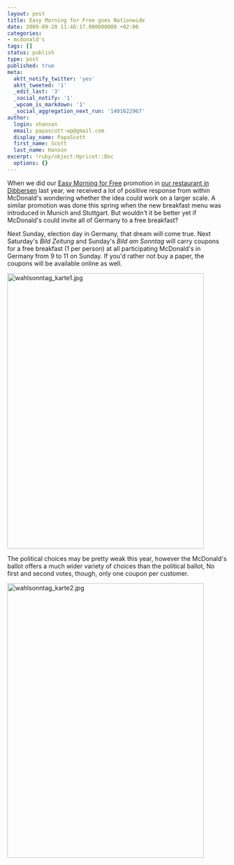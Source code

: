 ```yaml
---
layout: post
title: Easy Morning for Free goes Nationwide
date: 2009-09-20 11:48:17.000000000 +02:00
categories:
- mcdonald's
tags: []
status: publish
type: post
published: true
meta:
  aktt_notify_twitter: 'yes'
  aktt_tweeted: '1'
  _edit_last: '3'
  _social_notify: '1'
  _wpcom_is_markdown: '1'
  _social_aggregation_next_run: '1401622967'
author:
  login: shanson
  email: papascott-wp@gmail.com
  display_name: PapaScott
  first_name: Scott
  last_name: Hanson
excerpt: !ruby/object:Hpricot::Doc
  options: {}
---
```

<p>When we did our <a href="http://www.papascott.de/archives/2008/10/11/easy-morning-for-free/">Easy Morning for Free</a> promotion in <a href="http://www.mcdonalds-nordheide.de/">our restaurant in Dibbersen</a> last year, we received a lot of positive response from within McDonald's wondering whether the idea could work on a larger scale. A similar promotion was done this spring when the new breakfast menu was introduced in Munich and Stuttgart. But wouldn't it be better yet if McDonald's could invite all of Germany to a free breakfast?</p>
<p>Next Sunday, election day in Germany, that dream will come true. Next Saturday's <em>Bild Zeitung</em> and Sunday's <em>Bild am Sonntag</em> will carry coupons for a free breakfast (1 per person) at all participating McDonald's in Germany from 9 to 11 on Sunday. If you'd rather not buy a paper, the coupons will be available online as well.</p>
<p><a href="http://www.mcdonalds.de/produkte/easy_morning.html"><img src="http://www.papascott.de/wordpress/wp-content/uploads/2009/09/wahlsonntag_karte1.jpg" alt="wahlsonntag_karte1.jpg" border="0" width="450" height="631" /></a></p>
<p>The political choices may be pretty weak this year, however the McDonald's ballot offers a much wider variety of choices than the political ballot, No first and second votes, though, only one coupon per customer.</p>
<p><img src="http://www.papascott.de/wordpress/wp-content/uploads/2009/09/wahlsonntag_karte2.jpg" alt="wahlsonntag_karte2.jpg" border="0" width="450" height="629" /></p>
